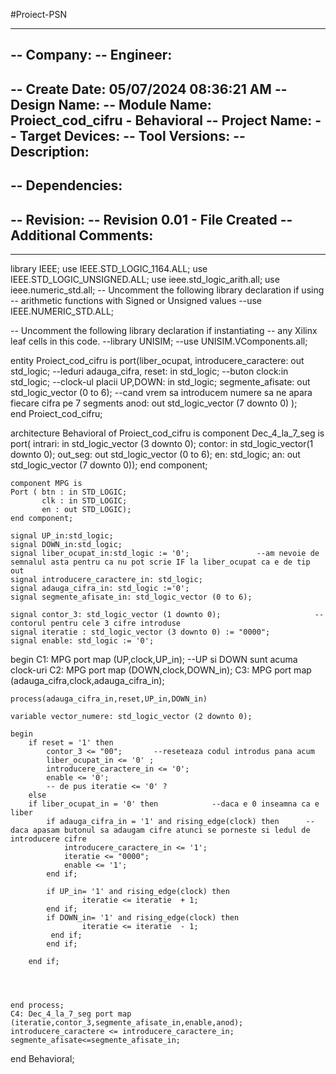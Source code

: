 #Proiect-PSN

----------------------------------------------------------------------------------
-- Company: 
-- Engineer: 
-- 
-- Create Date: 05/07/2024 08:36:21 AM
-- Design Name: 
-- Module Name: Proiect_cod_cifru - Behavioral
-- Project Name: 
-- Target Devices: 
-- Tool Versions: 
-- Description: 
-- 
-- Dependencies: 
-- 
-- Revision:
-- Revision 0.01 - File Created
-- Additional Comments:
-- 
----------------------------------------------------------------------------------


library IEEE;
use IEEE.STD_LOGIC_1164.ALL;
use IEEE.STD_LOGIC_UNSIGNED.ALL;
use ieee.std_logic_arith.all;
use ieee.numeric_std.all;
-- Uncomment the following library declaration if using
-- arithmetic functions with Signed or Unsigned values
--use IEEE.NUMERIC_STD.ALL;

-- Uncomment the following library declaration if instantiating
-- any Xilinx leaf cells in this code.
--library UNISIM;
--use UNISIM.VComponents.all;

entity Proiect_cod_cifru is
    port(liber_ocupat, introducere_caractere: out std_logic;       --leduri
        adauga_cifra, reset: in std_logic;                     --buton
        clock:in std_logic;     --clock-ul placii
        UP,DOWN: in std_logic;
        segmente_afisate: out  std_logic_vector (0 to 6);       --cand vrem sa introducem numere sa ne apara fiecare cifra pe 7 segments
        anod: out std_logic_vector (7 downto 0)
        );          
end Proiect_cod_cifru;

architecture Behavioral of Proiect_cod_cifru is
    component Dec_4_la_7_seg is
    port( intrari: in std_logic_vector  (3 downto 0);
          contor: in std_logic_vector(1 downto 0);
          out_seg: out std_logic_vector (0 to 6);
          en: std_logic;
          an: out std_logic_vector (7 downto 0));
    end component;
    
    component MPG is
    Port ( btn : in STD_LOGIC;
           clk : in STD_LOGIC;
           en : out STD_LOGIC);
    end component;

    signal UP_in:std_logic;
    signal DOWN_in:std_logic;
    signal liber_ocupat_in:std_logic := '0';               --am nevoie de semnalul asta pentru ca nu pot scrie IF la liber_ocupat ca e de tip out
    signal introducere_caractere_in: std_logic;
    signal adauga_cifra_in: std_logic :='0';
    signal segmente_afisate_in: std_logic_vector (0 to 6);
    
    signal contor_3: std_logic_vector (1 downto 0);                     --contorul pentru cele 3 cifre introduse
    signal iteratie : std_logic_vector (3 downto 0) := "0000";
    signal enable: std_logic := '0';

begin
    C1: MPG port map (UP,clock,UP_in);              --UP si DOWN sunt acuma clock-uri
    C2: MPG port map (DOWN,clock,DOWN_in);
    C3: MPG port map (adauga_cifra,clock,adauga_cifra_in);
    
    process(adauga_cifra_in,reset,UP_in,DOWN_in)
    
    variable vector_numere: std_logic_vector (2 downto 0);
    
    begin
        if reset = '1' then 
            contor_3 <= "00";       --reseteaza codul introdus pana acum
            liber_ocupat_in <= '0' ;
            introducere_caractere_in <= '0';
            enable <= '0';
            -- de pus iteratie <= '0' ?
        else 
        if liber_ocupat_in = '0' then            --daca e 0 inseamna ca e liber
            if adauga_cifra_in = '1' and rising_edge(clock) then      -- daca apasam butonul sa adaugam cifre atunci se porneste si ledul de introducere cifre
                introducere_caractere_in <= '1';
                iteratie <= "0000";
                enable <= '1';
            end if;
                
            if UP_in= '1' and rising_edge(clock) then    
                    iteratie <= iteratie  + 1;
            end if;
            if DOWN_in= '1' and rising_edge(clock) then    
                    iteratie <= iteratie  - 1;
             end if;
            end if;
            
        end if;
        
        
      
             
    end process;
    C4: Dec_4_la_7_seg port map (iteratie,contor_3,segmente_afisate_in,enable,anod);
    introducere_caractere <= introducere_caractere_in;
    segmente_afisate<=segmente_afisate_in;
end Behavioral;

